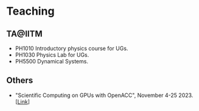 # Teaching



## TA@IITM

<ul>
<li> PH1010 Introductory physics course for UGs. </li>
<li> PH1030 Physics Lab for UGs.</li>
<li> PH5500 Dynamical Systems.</li>
</ul>

## Others

<ul>
<li> "Scientific Computing on GPUs with OpenACC", November 4-25 2023. [<a href="http://www.cse.iitm.ac.in/~rupesh/events/openacc23/">Link</a>] </li>
</ul>
